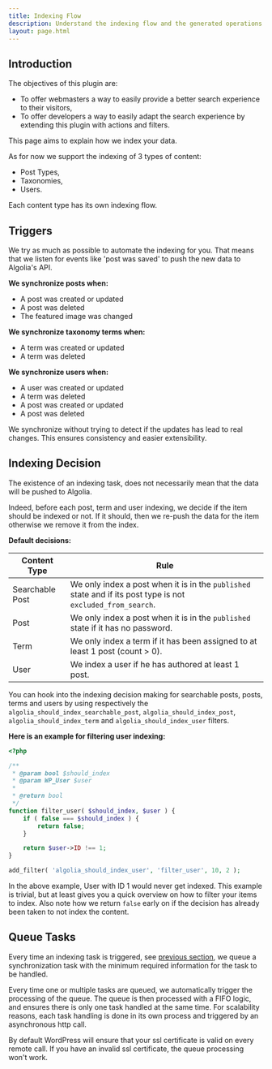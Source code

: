 ```yaml
---
title: Indexing Flow
description: Understand the indexing flow and the generated operations.
layout: page.html
---
```


## Introduction

The objectives of this plugin are:
- To offer webmasters a way to easily provide a better search experience to their visitors,
- To offer developers a way to easily adapt the search experience by extending this plugin with actions and filters.

This page aims to explain how we index your data.

As for now we support the indexing of 3 types of content:
- Post Types,
- Taxonomies,
- Users.

Each content type has its own indexing flow.

## Triggers

We try as much as possible to automate the indexing for you. That means that we listen for events like 'post was saved' to push the new data to Algolia's API.

**We synchronize posts when:**
- A post was created or updated
- A post was deleted
- The featured image was changed

**We synchronize taxonomy terms when:**
- A term was created or updated
- A term was deleted

**We synchronize users when:**
- A user was created or updated
- A term was deleted
- A post was created or updated
- A post was deleted

<div class="alert alert-warning">We synchronize without trying to detect if the updates has lead to real changes. This ensures consistency and easier extensibility.</div>

## Indexing Decision

The existence of an indexing task, does not necessarily mean that the data will be pushed to Algolia.

Indeed, before each post, term and user indexing, we decide if the item should be indexed or not. If it should, then we re-push the data for the item otherwise we remove it from the index.

**Default decisions:**

|Content Type|Rule
|-|-
|Searchable Post|We only index a post when it is in the `published` state and if its post type is not `excluded_from_search`.
|Post|We only index a post when it is in the `published` state if it has no password.
|Term|We only index a term if it has been assigned to at least 1 post (count > 0).
|User|We index a user if he has authored at least 1 post.

You can hook into the indexing decision making for searchable posts, posts, terms and users by using respectively the `algolia_should_index_searchable_post`, `algolia_should_index_post`, `algolia_should_index_term` and `algolia_should_index_user` filters.

**Here is an example for filtering user indexing:**
```php
<?php

/**
 * @param bool $should_index
 * @param WP_User $user
 *
 * @return bool
 */
function filter_user( $should_index, $user ) {
	if ( false === $should_index ) {
		return false;
	}

	return $user->ID !== 1;
}

add_filter( 'algolia_should_index_user', 'filter_user', 10, 2 );
```

In the above example, User with ID 1 would never get indexed. This example is trivial, but at least gives you a quick overview on how to filter your items to index.
Also note how we return `false` early on if the decision has already been taken to not index the content.



## Queue Tasks

Every time an indexing task is triggered, see [previous section](#triggers), we queue a synchronization task with the minimum required information for the task to be handled.

Every time one or multiple tasks are queued, we automatically trigger the processing of the queue. The queue is then processed with a FIFO logic, and ensures there is only one task handled at the same time. For scalability reasons, each task handling is done in its own process and triggered by an asynchronous http call.

<div class="alert alert-warning">By default WordPress will ensure that your ssl certificate is valid on every remote call. If you have an invalid ssl certificate, the queue processing won't work.</div>
